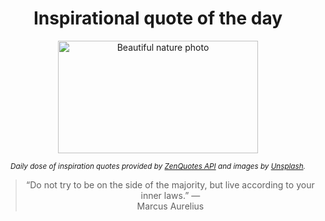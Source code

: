 
<div align="center">

# Inspirational quote of the day

<img src="./data/photo.jpeg" alt="Beautiful nature photo" width="320" height="180">

<sub><i>Daily dose of inspiration quotes provided by [ZenQuotes API](https://zenquotes.io/) and images by [Unsplash](https://unsplash.com/).</i></sub>


<blockquote>&ldquo;Do not try to be on the side of the majority, but live according to your inner laws.&rdquo; &mdash; <footer>Marcus Aurelius</footer></blockquote>

</div>
